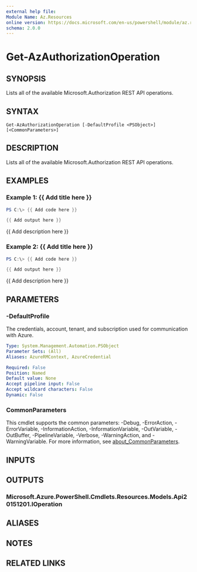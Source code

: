 ```yaml
---
external help file:
Module Name: Az.Resources
online version: https://docs.microsoft.com/en-us/powershell/module/az.resources/get-azauthorizationoperation
schema: 2.0.0
---
```


# Get-AzAuthorizationOperation

## SYNOPSIS
Lists all of the available Microsoft.Authorization REST API operations.

## SYNTAX

```
Get-AzAuthorizationOperation [-DefaultProfile <PSObject>] [<CommonParameters>]
```

## DESCRIPTION
Lists all of the available Microsoft.Authorization REST API operations.

## EXAMPLES

### Example 1: {{ Add title here }}
```powershell
PS C:\> {{ Add code here }}

{{ Add output here }}
```

{{ Add description here }}

### Example 2: {{ Add title here }}
```powershell
PS C:\> {{ Add code here }}

{{ Add output here }}
```

{{ Add description here }}

## PARAMETERS

### -DefaultProfile
The credentials, account, tenant, and subscription used for communication with Azure.

```yaml
Type: System.Management.Automation.PSObject
Parameter Sets: (All)
Aliases: AzureRMContext, AzureCredential

Required: False
Position: Named
Default value: None
Accept pipeline input: False
Accept wildcard characters: False
Dynamic: False
```

### CommonParameters
This cmdlet supports the common parameters: -Debug, -ErrorAction, -ErrorVariable, -InformationAction, -InformationVariable, -OutVariable, -OutBuffer, -PipelineVariable, -Verbose, -WarningAction, and -WarningVariable. For more information, see [about_CommonParameters](http://go.microsoft.com/fwlink/?LinkID=113216).

## INPUTS

## OUTPUTS

### Microsoft.Azure.PowerShell.Cmdlets.Resources.Models.Api20151201.IOperation

## ALIASES

## NOTES

## RELATED LINKS

